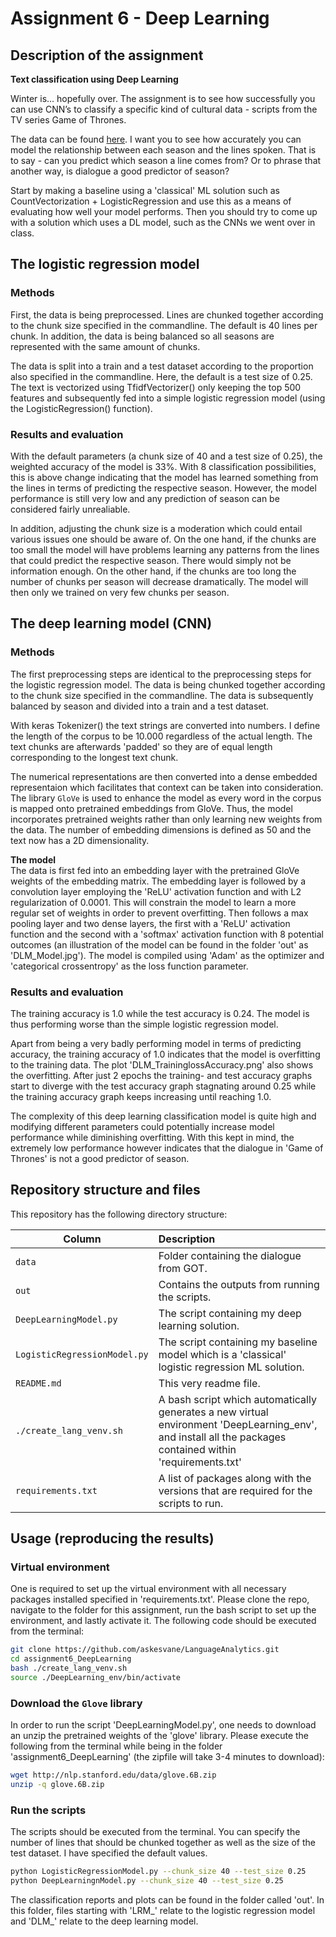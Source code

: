 # Assignment 6 - Deep Learning

## Description of the assignment
__Text classification using Deep Learning__

Winter is... hopefully over.
The assignment is to see how successfully you can use CNN’s to classify a specific kind of cultural data - scripts from the TV series Game of Thrones.

The data can be found [here](https://www.kaggle.com/albenft/game-of-thrones-script-all-seasons).
I want you to see how accurately you can model the relationship between each season and the lines spoken. That is to say - can you predict which season a line comes from? Or to phrase that another way, is dialogue a good predictor of season?

Start by making a baseline using a 'classical' ML solution such as CountVectorization + LogisticRegression and use this as a means of evaluating how well your model performs. Then you should try to come up with a solution which uses a DL model, such as the CNNs we went over in class.

## The logistic regression model

### Methods 
First, the data is being preprocessed. Lines are chunked together according to the chunk size specified in the commandline. The default is 40 lines per chunk. In addition, the data is being balanced so all seasons are represented with the same amount of chunks. 

The data is split into a train and a test dataset according to the proportion also specified in the commandline. Here, the default is a test size of 0.25. The text is vectorized using TfidfVectorizer() only keeping the top 500 features and subsequently fed into a simple logistic regression model (using the LogisticRegression() function).

### Results and evaluation
With the default parameters (a chunk size of 40 and a test size of 0.25), the weighted accuracy of the model is 33%. With 8 classification possibilities, this is above change indicating that the model has learned something from the lines in terms of predicting the respective season. However, the model performance is still very low and any prediction of season can be considered fairly unrealiable. 

In addition, adjusting the chunk size is a moderation which could entail various issues one should be aware of. On the one hand, if the chunks are too small the model will have problems learning any patterns from the lines that could predict the respective season. There would simply not be information enough. On the other hand, if the chunks are too long the number of chunks per season will decrease dramatically. The model will then only we trained on very few chunks per season.

## The deep learning model (CNN)

### Methods
The first preprocessing steps are identical to the preprocessing steps for the logistic regression model. The data is being chunked together according to the chunk size specified in the commandline. The data is subsequently balanced by season and divided into a train and a test dataset.

With keras Tokenizer() the text strings are converted into numbers. I define the length of the corpus to be 10.000 regardless of the actual length. The text chunks are afterwards 'padded' so they are of equal length corresponding to the longest text chunk. 

The numerical representations are then converted into a dense embedded representaion which facilitates that context can be taken into consideration. The library ```GloVe``` is used to enhance the model as every word in the corpus is mapped onto pretrained embeddings from GloVe. Thus, the model incorporates pretrained weights rather than only learning new weights from the data. The number of embedding dimensions is defined as 50 and the text now has a 2D dimensionality.

__The model__<br>
The data is first fed into an embedding layer with the pretrained GloVe weights of the embedding matrix. The embedding layer is followed by a convolution layer employing the 'ReLU' activation function and with L2 regularization of 0.0001. This will constrain the model to learn a more regular set of weights in order to prevent overfitting. Then follows a max pooling layer and two dense layers, the first with a 'ReLU' activation function and the second with a 'softmax' activation function with 8 potential outcomes (an illustration of the model can be found in the folder 'out' as 'DLM_Model.jpg').
The model is compiled using 'Adam' as the optimizer and 'categorical crossentropy' as the loss function parameter. 


### Results and evaluation
The training accuracy is 1.0 while the test accuracy is 0.24. The model is thus performing worse than the simple logistic regression model. 

Apart from being a very badly performing model in terms of predicting accuracy, the training accuracy of 1.0 indicates that the model is overfitting to the training data. The plot 'DLM_TraininglossAccuracy.png' also shows the overfitting. After just 2 epochs the training- and test accuracy graphs start to diverge with the test accuracy graph stagnating around 0.25 while the training accuracy graph keeps increasing until reaching 1.0.

The complexity of this deep learning classification model is quite high and modifying different parameters could potentially increase model performance while diminishing overfitting. With this kept in mind, the extremely low performance however indicates that the dialogue in 'Game of Thrones' is not a good predictor of season.

## Repository structure and files

This repository has the following directory structure:

| Column | Description|
|--------|:-----------|
```data``` | Folder containing the dialogue from GOT.
```out``` | Contains the outputs from running the scripts.
```DeepLearningModel.py```| The script containing my deep learning solution.
```LogisticRegressionModel.py```| The script containing my baseline model which is a 'classical' logistic regression ML solution.
```README.md``` | This very readme file.
```./create_lang_venv.sh``` | A bash script which automatically generates a new virtual environment 'DeepLearning_env', and install all the packages contained within 'requirements.txt'
```requirements.txt``` | A list of packages along with the versions that are required for the scripts to run.


## Usage (reproducing the results)

### Virtual environment
One is required to set up the virtual environment with all necessary packages installed specified in 'requirements.txt'. Please clone the repo, navigate to the folder for this assignment, run the bash script to set up the environment, and lastly activate it. The following code should be executed from the terminal:

```bash
git clone https://github.com/askesvane/LanguageAnalytics.git
cd assignment6_DeepLearning
bash ./create_lang_venv.sh
source ./DeepLearning_env/bin/activate
```
### Download the ```Glove``` library
In order to run the script 'DeepLearningModel.py', one needs to download an unzip the pretrained weights of the 'glove' library. Please execute the following from the terminal while being in the folder 'assignment6_DeepLearning' (the zipfile will take 3-4 minutes to download):

```bash
wget http://nlp.stanford.edu/data/glove.6B.zip
unzip -q glove.6B.zip
```
### Run the scripts
The scripts should be executed from the terminal. You can specify the number of lines that should be chunked together as well as the size of the test dataset. I have specified the default values.
```bash
python LogisticRegressionModel.py --chunk_size 40 --test_size 0.25
python DeepLearningnModel.py --chunk_size 40 --test_size 0.25
```
The classification reports and plots can be found in the folder called 'out'. In this folder, files starting with 'LRM_' relate to the logistic regression model and 'DLM_' relate to the deep learning model.